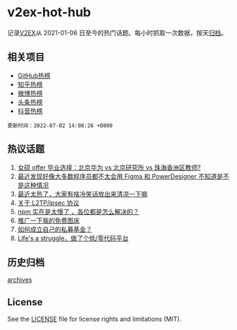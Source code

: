 # v2ex-hot-hub

 记录[V2EX](https://www.v2ex.com/)从 2021-01-06 日至今的热门话题。每小时抓取一次数据，按天[归档](archives)。
 
 ## 相关项目

- [GitHub热榜](https://github.com/snaildev/github-hot-hub)
- [知乎热榜](https://github.com/snaildev/zhihu-hot-hub)
- [微博热榜](https://github.com/snaildev/weibo-hot-hub)
- [头条热榜](https://github.com/snaildev/toutiao-hot-hub)
- [抖音热榜](https://github.com/snaildev/douyin-hot-hub)


 `更新时间：2022-07-02 14:08:26 +0800`

## 热议话题

1. [女硕 offer 毕业选择：北京华为 vs 北京研究所 vs 珠海香洲区教师?](https://www.v2ex.com/t/863549)
1. [最近发现好像大多数程序员都不太会用 Figma 和 PowerDesigner 不知道是不是这种情况](https://www.v2ex.com/t/863510)
1. [最近太热了，大家有啥冷笑话放出来清凉一下嘛](https://www.v2ex.com/t/863460)
1. [关于 L2TP/ipsec 协议](https://www.v2ex.com/t/863447)
1. [npm 实在是太慢了 ，各位都是怎么解决的？](https://www.v2ex.com/t/863478)
1. [推广一下我的免费图床](https://www.v2ex.com/t/863571)
1. [如何成立自己的私募基金？](https://www.v2ex.com/t/863554)
1. [Life's a struggle，做了个低/零代码平台](https://www.v2ex.com/t/863446)

## 历史归档

[archives](archives)

## License

See the [LICENSE](LICENSE) file for license rights and limitations (MIT).

